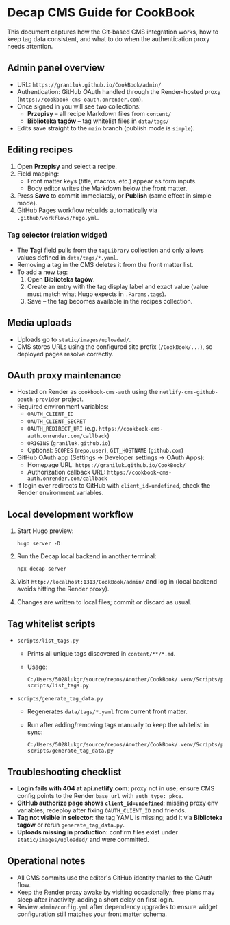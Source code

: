 # Decap CMS Guide for CookBook

This document captures how the Git-based CMS integration works, how to keep tag data consistent, and what to do when the authentication proxy needs attention.

## Admin panel overview

- URL: `https://graniluk.github.io/CookBook/admin/`
- Authentication: GitHub OAuth handled through the Render-hosted proxy (`https://cookbook-cms-oauth.onrender.com`).
- Once signed in you will see two collections:
  - **Przepisy** – all recipe Markdown files from `content/`
  - **Biblioteka tagów** – tag whitelist files in `data/tags/`
- Edits save straight to the `main` branch (publish mode is `simple`).

## Editing recipes

1. Open **Przepisy** and select a recipe.
2. Field mapping:
   - Front matter keys (title, macros, etc.) appear as form inputs.
   - Body editor writes the Markdown below the front matter.
3. Press **Save** to commit immediately, or **Publish** (same effect in simple mode).
4. GitHub Pages workflow rebuilds automatically via `.github/workflows/hugo.yml`.

### Tag selector (relation widget)

- The **Tagi** field pulls from the `tagLibrary` collection and only allows values defined in `data/tags/*.yaml`.
- Removing a tag in the CMS deletes it from the front matter list.
- To add a new tag:
  1. Open **Biblioteka tagów**.
  2. Create an entry with the tag display label and exact value (value must match what Hugo expects in `.Params.tags`).
  3. Save – the tag becomes available in the recipes collection.

## Media uploads

- Uploads go to `static/images/uploaded/`.
- CMS stores URLs using the configured site prefix (`/CookBook/...`), so deployed pages resolve correctly.

## OAuth proxy maintenance

- Hosted on Render as `cookbook-cms-auth` using the `netlify-cms-github-oauth-provider` project.
- Required environment variables:
  - `OAUTH_CLIENT_ID`
  - `OAUTH_CLIENT_SECRET`
  - `OAUTH_REDIRECT_URI` (e.g. `https://cookbook-cms-auth.onrender.com/callback`)
  - `ORIGINS` (`graniluk.github.io`)
  - Optional: `SCOPES` (`repo,user`), `GIT_HOSTNAME` (`github.com`)
- GitHub OAuth app (Settings → Developer settings → OAuth Apps):
  - Homepage URL: `https://graniluk.github.io/CookBook/`
  - Authorization callback URL: `https://cookbook-cms-auth.onrender.com/callback`
- If login ever redirects to GitHub with `client_id=undefined`, check the Render environment variables.

## Local development workflow

1. Start Hugo preview:

   ```pwsh
   hugo server -D
   ```

2. Run the Decap local backend in another terminal:

   ```pwsh
   npx decap-server
   ```

3. Visit `http://localhost:1313/CookBook/admin/` and log in (local backend avoids hitting the Render proxy).
4. Changes are written to local files; commit or discard as usual.

## Tag whitelist scripts

- `scripts/list_tags.py`
  - Prints all unique tags discovered in `content/**/*.md`.
  - Usage:

    ```pwsh
    C:/Users/5028lukgr/source/repos/Another/CookBook/.venv/Scripts/python.exe scripts/list_tags.py
    ```

- `scripts/generate_tag_data.py`
  - Regenerates `data/tags/*.yaml` from current front matter.
  - Run after adding/removing tags manually to keep the whitelist in sync:

    ```pwsh
    C:/Users/5028lukgr/source/repos/Another/CookBook/.venv/Scripts/python.exe scripts/generate_tag_data.py
    ```

## Troubleshooting checklist

- **Login fails with 404 at api.netlify.com**: proxy not in use; ensure CMS config points to the Render `base_url` with `auth_type: pkce`.
- **GitHub authorize page shows `client_id=undefined`**: missing proxy env variables; redeploy after fixing `OAUTH_CLIENT_ID` and friends.
- **Tag not visible in selector**: the tag YAML is missing; add it via **Biblioteka tagów** or rerun `generate_tag_data.py`.
- **Uploads missing in production**: confirm files exist under `static/images/uploaded/` and were committed.

## Operational notes

- All CMS commits use the editor's GitHub identity thanks to the OAuth flow.
- Keep the Render proxy awake by visiting occasionally; free plans may sleep after inactivity, adding a short delay on first login.
- Review `admin/config.yml` after dependency upgrades to ensure widget configuration still matches your front matter schema.
